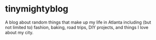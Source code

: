 # tinymightyblog
A blog about random things that make up my life in Atlanta including (but not limited to) fashion, baking, road trips, DIY projects, and things I love about my city.